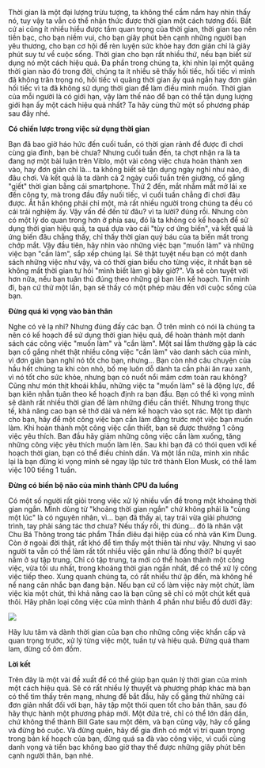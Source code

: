 Thời gian là một đại lượng trừu tượng, ta không thể cầm nắm hay nhìn thấy nó, tuy vậy ta vẫn có thể nhận thức được thời gian một cách tương đối. Bất cứ ai cũng ít nhiều hiểu được tầm quan trọng của thời gian, thời gian tạo nên tiền bạc, cho bạn niềm vui, cho bạn giây phút bên cạnh những người bạn yêu thương, cho bạn cơ hội để rèn luyện sức khỏe hay đơn giản chỉ là giây phút suy tư về cuộc sống. Thời gian cho bạn rất nhiều thứ, nếu bạn biết sử dụng nó một cách hiệu quả. Đa phần trong chúng ta, khi nhìn lại một quãng thời gian nào đó trong đời, chúng ta ít nhiều sẽ thấy hối tiếc, hối tiếc vì mình đã không trân trọng nó, hối tiếc vì quãng thời gian ấy quá ngắn hay đơn giản hối tiếc vì ta đã không sử dụng thời gian để làm điều mình muốn. Thời gian của mỗi người là có giới hạn, vậy làm thế nào để bạn có thể tận dụng lượng giới hạn ấy một cách hiệu quả nhất? Ta hãy cùng thử một số phương pháp sau đây nhé.

**Có chiến lược trong việc sử dụng thời gian**

Bạn đã bao giờ háo hức đến cuối tuần, có thời gian rảnh để được đi chơi cùng gia đình, bạn bè chưa? Nhưng cuối tuần đến, ta chợt nhận ra là ta đang nợ một bài luận trên Viblo, một vài công việc chưa hoàn thành xen vào, hay đơn giản chỉ là... ta không biết sẽ tận dụng ngày nghỉ như nào, đi đâu chơi. Và kết quả là ta dành cả 2 ngày cuối tuần trên giường, cố gắng "giết" thời gian bằng cái smartphone. Thứ 2 đến, mắt nhắm mắt mở lái xe đến công ty, mà trong đầu đầy nuối tiếc, vì cuối tuần chẳng đi chơi đâu được. Ắt hẳn không phải chỉ một, mà rất nhiều người trong chúng ta đều có cái trải nghiệm ấy. Vậy vấn đề đến từ đâu? vì ta lười? đúng rồi. Nhưng còn có một lý do quan trong hơn ở phía sau, đó là ta không có kế hoạch để sử dụng thời gian hiệu quả, ta quá dựa vào cái "tùy cơ ứng biến", và kết quả là ứng biến đâu chẳng thấy, chỉ thấy thời gian quý báu của ta biến mất trong chớp mắt. 
Vậy đầu tiên, hãy nhìn vào những việc bạn "muốn làm" và những việc bạn "cần làm", sắp xếp chúng lại. Sẽ thật tuyệt nếu bạn có một danh sách những việc như vậy, và có thời gian biểu cho từng việc, ít nhất bạn sẽ không mất thời gian tự hỏi "mình biết làm gì bây giờ?". Và sẽ còn tuyệt vời hơn nữa, nếu bạn tuân thủ đúng theo những gì bạn lên kế hoạch. Tin mình đi, bạn cứ thử một lần, bạn sẽ thấy có một phép màu đến với cuộc sống của bạn.

**Đừng quá kì vọng vào bản thân**

Nghe có vẻ lạ nhỉ? Nhưng đúng đấy các bạn. Ở trên mình có nói là chúng ta nên có kế hoạch để sử dụng thời gian hiệu quả, để hoàn thành một danh sách các công việc "muốn làm" và "cần làm". Một sai lầm thường gặp là các bạn cố gắng nhét thật nhiều công việc "cần làm" vào danh sách của mình, vì đơn giản bạn nghĩ nó tốt cho bạn, nhưng... Bạn còn nhớ câu chuyện của hầu hết chúng ta khi còn nhỏ, bố mẹ luôn dỗ dành ta cần phải ăn rau xanh, vì nó tốt cho sức khỏe, nhưng bạn có nuốt nổi mâm cơm toàn rau không? Cũng như món thịt khoái khẩu, những việc ta "muốn làm" sẽ là động lực, để bạn kiên nhẫn  tuân theo kế hoạch định ra ban đầu. Bạn có thể kì vọng mình sẽ dành rất nhiều thời gian để làm những điều cần thiết. Nhưng trong thực tế, khả năng cao bạn sẽ thở dài và ném kế hoạch vào sọt rác. Một tip dành cho bạn, hãy để một công việc bạn cần làm đằng trước một việc bạn muốn làm. Khi hoàn thành một công việc cần thiết, bạn sẽ được thưởng 1 công việc yêu thích. Ban đầu hãy giảm những công việc cần làm xuống, tăng những công việc yêu thích muốn làm lên. Sau khi bạn đã có thói quen với kế hoạch thời gian, bạn có thể điều chỉnh dần. Và một lần nữa, mình xin nhắc lại là bạn đừng kì vọng mình sẽ ngay lập tức trở thành Elon Musk, có thể làm việc 100 tiếng 1 tuần.

**Đừng có biến bộ não của mình thành CPU đa luồng**

Có một số người rất giỏi trong việc xử lý nhiều vấn đề trong một khoảng thời gian ngắn. Mình dùng từ "khoảng thời gian ngắn" chứ không phải là "cùng một lúc" là có nguyên nhân, vì... bạn đã thấy ai, tay trái vừa giải phương trình, tay phải sáng tác thơ chưa? Nếu thấy rồi, thì đúng... đó là nhân vật Chu Bá Thông trong tác phẩm Thần điêu đại hiệp của cố nhà văn Kim Dung. Còn ở ngoài đời thật, rất khó để tìm thấy một thiên tài như vậy. Nhưng vì sao người ta vẫn có thể làm rất tốt nhiều việc gần như là đồng thời? bí quyết nằm ở sự tập trung. Chỉ có tập trung, ta mới có thể hoàn thành một công việc, vừa tối ưu nhất, trong khoảng thời gian ngắn nhất, để có thể xử lý công việc tiếp theo. Xung quanh chúng ta, có rất nhiều thứ ập đến, mà không hề nể nang cân nhắc bạn đang bận. Nếu bạn cứ cố làm việc này một chút, làm việc kia một chút, thì khả năng cao là bạn cũng sẽ chỉ có một chút kết quả thôi. Hãy phân loại công việc của mình thành 4 phần như biểu đồ dưới đây:

![](https://images.viblo.asia/2b9d2de0-1e45-4dbd-bd17-6f9448b8494f.png)

Hãy lưu tâm và dành thời gian của bạn cho những công việc khẩn cấp và quan trọng trước, xử lý từng việc một, tuần tự và hiệu quả. Đừng quá tham lam, đừng cố ôm đồm.

**Lời kết**

Trên đây là một vài đề xuất để có thể giúp bạn quản lý thời gian của mình một cách hiệu quả. Sẽ có rất nhiều lý thuyết và phương pháp khác mà bạn có thể tìm thấy trên mạng, nhưng để bắt đầu, hãy cố gắng thử những cái đơn giản nhất đối với bạn, hãy tập một thói quen tốt cho bản thân, sau đó hãy thực hành một phương pháp mới. Một đứa trẻ, chỉ có thể lớn dần dần, chứ không thể thành Bill Gate sau một đêm, và bạn cũng vậy, hãy cố gắng và đừng bỏ cuộc. Và đừng quên, hãy để gia đình có một vị trí quan trọng trong bản kế hoạch của bạn, đừng quá sa đà vào công việc, vì cuối cùng danh vọng và tiền bạc không bao giờ thay thế được những giây phút bên cạnh người thân, bạn nhé.